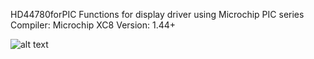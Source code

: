 HD44780forPIC
Functions for display driver using Microchip PIC series
Compiler: Microchip XC8
Version: 1.44+

![alt text](https://github.com/feferreira/HD44780forPIC/blob/master/display.png "Display example")


